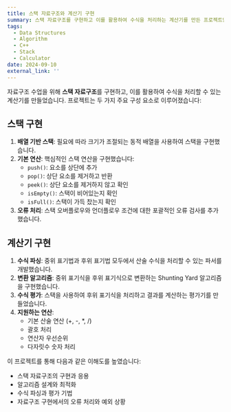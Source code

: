 ```yaml
---
title: 스택 자료구조와 계산기 구현
summary: 스택 자료구조를 구현하고 이를 활용하여 수식을 처리하는 계산기를 만든 프로젝트입니다.
tags:
  - Data Structures
  - Algorithm
  - C++
  - Stack
  - Calculator
date: 2024-09-10
external_link: ''
---
```

자료구조 수업을 위해 **스택 자료구조**를 구현하고, 이를 활용하여 수식을 처리할 수 있는 계산기를 만들었습니다. 프로젝트는 두 가지 주요 구성 요소로 이루어졌습니다:

## 스택 구현
1. **배열 기반 스택**: 필요에 따라 크기가 조절되는 동적 배열을 사용하여 스택을 구현했습니다.
2. **기본 연산**: 핵심적인 스택 연산을 구현했습니다:
   - `push()`: 요소를 상단에 추가
   - `pop()`: 상단 요소를 제거하고 반환
   - `peek()`: 상단 요소를 제거하지 않고 확인
   - `isEmpty()`: 스택이 비어있는지 확인
   - `isFull()`: 스택이 가득 찼는지 확인
3. **오류 처리**: 스택 오버플로우와 언더플로우 조건에 대한 포괄적인 오류 검사를 추가했습니다.

## 계산기 구현
1. **수식 파싱**: 중위 표기법과 후위 표기법 모두에서 산술 수식을 처리할 수 있는 파서를 개발했습니다.
2. **변환 알고리즘**: 중위 표기식을 후위 표기식으로 변환하는 Shunting Yard 알고리즘을 구현했습니다.
3. **수식 평가**: 스택을 사용하여 후위 표기식을 처리하고 결과를 계산하는 평가기를 만들었습니다.
4. **지원하는 연산**:
   - 기본 산술 연산 (+, -, *, /)
   - 괄호 처리
   - 연산자 우선순위
   - 다자릿수 숫자 처리

이 프로젝트를 통해 다음과 같은 이해도를 높였습니다:
- 스택 자료구조의 구현과 응용
- 알고리즘 설계와 최적화
- 수식 파싱과 평가 기법
- 자료구조 구현에서의 오류 처리와 예외 상황